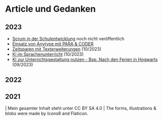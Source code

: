 # Article und Gedanken

## 2023
- [Scrum in der Schulentwicklung](articles/Scrum-in-der-Schulentwicklung.md) noch nicht veröffentlich
- [Einsatz von Anytype mit PARA & CODER](/articles/2023_Anytype/2023_Anytype-mit-PARA/2023_Using-PARA-with-Anytype.md)
- [Zeitsparen mit Texterweiterungen](/articles/2023-10-13_Rockettypist/2023-10-13_RocketTypist.md) (10/2023)
- [Ki im Sprachenunterricht](/articles/Ki-im-Sprachenunterricht/2023-10_Ki-im-Sprachenunterricht.md) (10/2023)
- [KI zur Unterrichtsgestaltung nutzen - Bsp. Nach den Ferien in Hogwarts](/articles/Unterrichtsentwicklung-mit-KI/2023-09_KI-DE-Nach_den_Ferien_in_Hogwarts.md) (09/2023)

## 2022


## 2021


| Mein gesamter Inhalt steht unter CC BY SA 4.0
| The forms, illustrations & blobs were made by Icons8 and Flaticon.